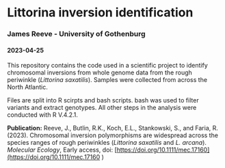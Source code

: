 # Littorina inversion identification
### James Reeve - University of Gothenburg
#### 2023-04-25
This repository contains the code used in a scientific project to identify chromosomal inversions from whole genome data from the rough periwinkle (*Littorina saxatilis*). Samples were collected from across the North Atlantic.

Files are split into R scirpts and bash scripts. bash was used to filter variants and extract genotypes. All other steps in the analysis were conducted with R V.4.2.1.

**Publication:** Reeve, J., Butlin, R.K., Koch, E.L., Stankowski, S., and Faria, R. (2023). Chromosomal inversion polymorphisms are widespread across the species ranges of rough periwinkles (*Littorina saxatilis* and *L. arcana*). *Molecular Ecology*, Early access, doi: [https://doi.org/10.1111/mec.17160](https://doi.org/10.1111/mec.17160
)
